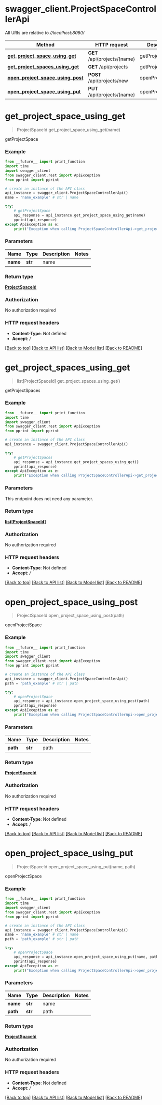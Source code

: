# swagger_client.ProjectSpaceControllerApi

All URIs are relative to *//localhost:8080/*

Method | HTTP request | Description
------------- | ------------- | -------------
[**get_project_space_using_get**](ProjectSpaceControllerApi.md#get_project_space_using_get) | **GET** /api/projects/{name} | getProjectSpace
[**get_project_spaces_using_get**](ProjectSpaceControllerApi.md#get_project_spaces_using_get) | **GET** /api/projects | getProjectSpaces
[**open_project_space_using_post**](ProjectSpaceControllerApi.md#open_project_space_using_post) | **POST** /api/projects/new | openProjectSpace
[**open_project_space_using_put**](ProjectSpaceControllerApi.md#open_project_space_using_put) | **PUT** /api/projects/{name} | openProjectSpace

# **get_project_space_using_get**
> ProjectSpaceId get_project_space_using_get(name)

getProjectSpace

### Example
```python
from __future__ import print_function
import time
import swagger_client
from swagger_client.rest import ApiException
from pprint import pprint

# create an instance of the API class
api_instance = swagger_client.ProjectSpaceControllerApi()
name = 'name_example' # str | name

try:
    # getProjectSpace
    api_response = api_instance.get_project_space_using_get(name)
    pprint(api_response)
except ApiException as e:
    print("Exception when calling ProjectSpaceControllerApi->get_project_space_using_get: %s\n" % e)
```

### Parameters

Name | Type | Description  | Notes
------------- | ------------- | ------------- | -------------
 **name** | **str**| name | 

### Return type

[**ProjectSpaceId**](ProjectSpaceId.md)

### Authorization

No authorization required

### HTTP request headers

 - **Content-Type**: Not defined
 - **Accept**: */*

[[Back to top]](#) [[Back to API list]](../README.md#documentation-for-api-endpoints) [[Back to Model list]](../README.md#documentation-for-models) [[Back to README]](../README.md)

# **get_project_spaces_using_get**
> list[ProjectSpaceId] get_project_spaces_using_get()

getProjectSpaces

### Example
```python
from __future__ import print_function
import time
import swagger_client
from swagger_client.rest import ApiException
from pprint import pprint

# create an instance of the API class
api_instance = swagger_client.ProjectSpaceControllerApi()

try:
    # getProjectSpaces
    api_response = api_instance.get_project_spaces_using_get()
    pprint(api_response)
except ApiException as e:
    print("Exception when calling ProjectSpaceControllerApi->get_project_spaces_using_get: %s\n" % e)
```

### Parameters
This endpoint does not need any parameter.

### Return type

[**list[ProjectSpaceId]**](ProjectSpaceId.md)

### Authorization

No authorization required

### HTTP request headers

 - **Content-Type**: Not defined
 - **Accept**: */*

[[Back to top]](#) [[Back to API list]](../README.md#documentation-for-api-endpoints) [[Back to Model list]](../README.md#documentation-for-models) [[Back to README]](../README.md)

# **open_project_space_using_post**
> ProjectSpaceId open_project_space_using_post(path)

openProjectSpace

### Example
```python
from __future__ import print_function
import time
import swagger_client
from swagger_client.rest import ApiException
from pprint import pprint

# create an instance of the API class
api_instance = swagger_client.ProjectSpaceControllerApi()
path = 'path_example' # str | path

try:
    # openProjectSpace
    api_response = api_instance.open_project_space_using_post(path)
    pprint(api_response)
except ApiException as e:
    print("Exception when calling ProjectSpaceControllerApi->open_project_space_using_post: %s\n" % e)
```

### Parameters

Name | Type | Description  | Notes
------------- | ------------- | ------------- | -------------
 **path** | **str**| path | 

### Return type

[**ProjectSpaceId**](ProjectSpaceId.md)

### Authorization

No authorization required

### HTTP request headers

 - **Content-Type**: Not defined
 - **Accept**: */*

[[Back to top]](#) [[Back to API list]](../README.md#documentation-for-api-endpoints) [[Back to Model list]](../README.md#documentation-for-models) [[Back to README]](../README.md)

# **open_project_space_using_put**
> ProjectSpaceId open_project_space_using_put(name, path)

openProjectSpace

### Example
```python
from __future__ import print_function
import time
import swagger_client
from swagger_client.rest import ApiException
from pprint import pprint

# create an instance of the API class
api_instance = swagger_client.ProjectSpaceControllerApi()
name = 'name_example' # str | name
path = 'path_example' # str | path

try:
    # openProjectSpace
    api_response = api_instance.open_project_space_using_put(name, path)
    pprint(api_response)
except ApiException as e:
    print("Exception when calling ProjectSpaceControllerApi->open_project_space_using_put: %s\n" % e)
```

### Parameters

Name | Type | Description  | Notes
------------- | ------------- | ------------- | -------------
 **name** | **str**| name | 
 **path** | **str**| path | 

### Return type

[**ProjectSpaceId**](ProjectSpaceId.md)

### Authorization

No authorization required

### HTTP request headers

 - **Content-Type**: Not defined
 - **Accept**: */*

[[Back to top]](#) [[Back to API list]](../README.md#documentation-for-api-endpoints) [[Back to Model list]](../README.md#documentation-for-models) [[Back to README]](../README.md)

